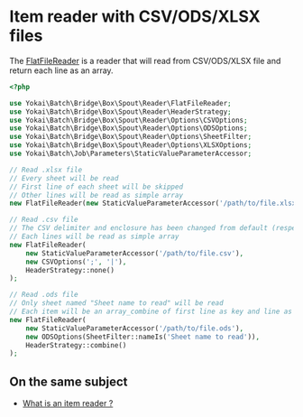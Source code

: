 # Item reader with CSV/ODS/XLSX files

The [FlatFileReader](../src/Reader/FlatFileReader.php) is a reader 
that will read from CSV/ODS/XLSX file and return each line as an array.

```php
<?php

use Yokai\Batch\Bridge\Box\Spout\Reader\FlatFileReader;
use Yokai\Batch\Bridge\Box\Spout\Reader\HeaderStrategy;
use Yokai\Batch\Bridge\Box\Spout\Reader\Options\CSVOptions;
use Yokai\Batch\Bridge\Box\Spout\Reader\Options\ODSOptions;
use Yokai\Batch\Bridge\Box\Spout\Reader\Options\SheetFilter;
use Yokai\Batch\Bridge\Box\Spout\Reader\Options\XLSXOptions;
use Yokai\Batch\Job\Parameters\StaticValueParameterAccessor;

// Read .xlsx file
// Every sheet will be read
// First line of each sheet will be skipped
// Other lines will be read as simple array
new FlatFileReader(new StaticValueParameterAccessor('/path/to/file.xlsx'), new XLSXOptions());

// Read .csv file
// The CSV delimiter and enclosure has been changed from default (respectively ',' & '"')
// Each lines will be read as simple array
new FlatFileReader(
    new StaticValueParameterAccessor('/path/to/file.csv'),
    new CSVOptions(';', '|'),
    HeaderStrategy::none()
);

// Read .ods file
// Only sheet named "Sheet name to read" will be read
// Each item will be an array_combine of first line as key and line as values
new FlatFileReader(
    new StaticValueParameterAccessor('/path/to/file.ods'),
    new ODSOptions(SheetFilter::nameIs('Sheet name to read')),
    HeaderStrategy::combine()
);
```

## On the same subject

- [What is an item reader ?](https://github.com/yokai-php/batch/blob/0.x/docs/domain/item-job/item-reader.md)
